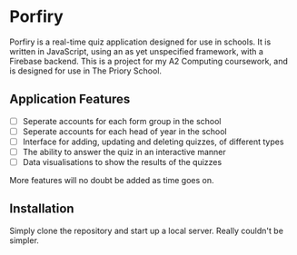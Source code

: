 Porfiry
=======
Porfiry is a real-time quiz application designed for use in schools. It is written in JavaScript, using an as yet unspecified framework, with a Firebase backend. This is a project for my A2 Computing coursework, and is designed for use in The Priory School.

Application Features
---------------------
- [ ] Seperate accounts for each form group in the school
- [ ] Seperate accounts for each head of year in the school
- [ ] Interface for adding, updating and deleting quizzes, of different types
- [ ] The ability to answer the quiz in an interactive manner
- [ ] Data visualisations to show the results of the quizzes

More features will no doubt be added as time goes on.

Installation
------------
Simply clone the repository and start up a local server. Really couldn't be simpler.
